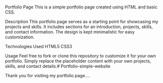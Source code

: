 Portfolio Page
This is a simple portfolio page created using HTML and basic CSS.

Description
This portfolio page serves as a starting point for showcasing my projects and skills. It includes sections for an introduction, projects, skills, and contact information. The design is kept minimalistic for easy customization.

Technologies Used
HTML5
CSS3

Usage
Feel free to fork or clone this repository to customize it for your own portfolio. Simply replace the placeholder content with your own projects, skills, and contact details.# Portfolio-simple-website

Thank you for visiting my portfolio page....
